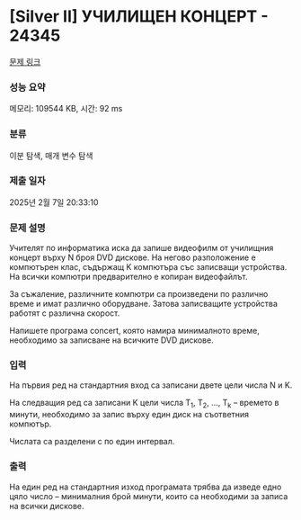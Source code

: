 # [Silver II] УЧИЛИЩЕН КОНЦЕРТ - 24345 

[문제 링크](https://www.acmicpc.net/problem/24345) 

### 성능 요약

메모리: 109544 KB, 시간: 92 ms

### 분류

이분 탐색, 매개 변수 탐색

### 제출 일자

2025년 2월 7일 20:33:10

### 문제 설명

<p>Учителят по информатика иска да запише видеoфилм от училищния концерт върху N броя DVD дискове. На негово разположение е компютърен клас, съдържащ K компютъра със записващи устройства. На всички компютри предварително е копиран видеофайлът.</p>

<p>За съжаление, различните компютри са произведени по различно време и имат различно оборудване. Затова записващите устройства работят с различна скорост.</p>

<p>Напишете програма concert, която намира минималното време, необходимо за записване на всичките DVD дискове.</p>

### 입력 

 <p>На първия ред на стандартния вход са записани двете цели числа N и K.</p>

<p>На следващия ред са записани K цели числа T<sub>1</sub>, T<sub>2</sub>, ..., T<sub>k</sub> – времето в минути, необходимо за запис върху един диск на съответния компютър.</p>

<p>Числата са разделени с по един интервал.</p>

### 출력 

 <p>На един ред на стандартния изход програмата трябва да изведе едно цяло число – минималния брой минути, които са необходими за записа на всички дискове.</p>

